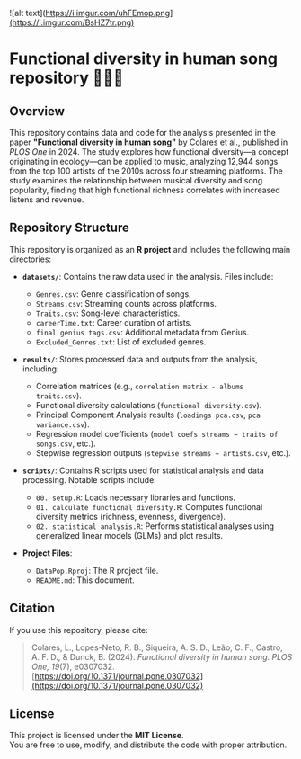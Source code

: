 ![alt text](https://i.imgur.com/uhFEmop.png](https://i.imgur.com/BsHZ7tr.png)
# Functional diversity in human song repository 🎷🎸🎶

## Overview
This repository contains data and code for the analysis presented in the paper **"Functional diversity in human song"** by Colares et al., published in *PLOS One* in 2024. The study explores how functional diversity—a concept originating in ecology—can be applied to music, analyzing 12,944 songs from the top 100 artists of the 2010s across four streaming platforms. The study examines the relationship between musical diversity and song popularity, finding that high functional richness correlates with increased listens and revenue.

## Repository Structure
This repository is organized as an **R project** and includes the following main directories:

- **`datasets/`**: Contains the raw data used in the analysis. Files include:
  - `Genres.csv`: Genre classification of songs.
  - `Streams.csv`: Streaming counts across platforms.
  - `Traits.csv`: Song-level characteristics.
  - `careerTime.txt`: Career duration of artists.
  - `final genius tags.csv`: Additional metadata from Genius.
  - `Excluded_Genres.txt`: List of excluded genres.

- **`results/`**: Stores processed data and outputs from the analysis, including:
  - Correlation matrices (e.g., `correlation matrix - albums traits.csv`).
  - Functional diversity calculations (`functional diversity.csv`).
  - Principal Component Analysis results (`loadings pca.csv`, `pca variance.csv`).
  - Regression model coefficients (`model coefs streams ~ traits of songs.csv`, etc.).
  - Stepwise regression outputs (`stepwise streams ~ artists.csv`, etc.).

- **`scripts/`**: Contains R scripts used for statistical analysis and data processing. Notable scripts include:
  - `00. setup.R`: Loads necessary libraries and functions.
  - `01. calculate functional diversity.R`: Computes functional diversity metrics (richness, evenness, divergence).
  - `02. statistical analysis.R`: Performs statistical analyses using generalized linear models (GLMs) and plot results.
  
- **Project Files**:
  - `DataPop.Rproj`: The R project file.
  - `README.md`: This document.

## Citation
If you use this repository, please cite:

> Colares, L., Lopes-Neto, R. B., Siqueira, A. S. D., Leão, C. F., Castro, A. F. D., & Dunck, B. (2024). *Functional diversity in human song*. *PLOS One, 19*(7), e0307032.  
[https://doi.org/10.1371/journal.pone.0307032](https://doi.org/10.1371/journal.pone.0307032)

## License
This project is licensed under the **MIT License**.  
You are free to use, modify, and distribute the code with proper attribution.
